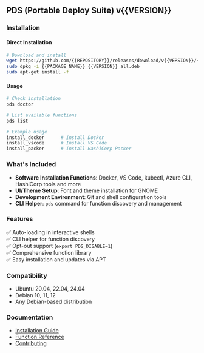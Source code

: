 ## PDS (Portable Deploy Suite) v{{VERSION}}

### Installation

#### Direct Installation
```bash
# Download and install
wget https://github.com/{{REPOSITORY}}/releases/download/v{{VERSION}}/{{PACKAGE_NAME}}_{{VERSION}}_all.deb
sudo dpkg -i {{PACKAGE_NAME}}_{{VERSION}}_all.deb
sudo apt-get install -f
```

#### Usage
```bash
# Check installation
pds doctor

# List available functions
pds list

# Example usage
install_docker      # Install Docker
install_vscode      # Install VS Code
install_packer      # Install HashiCorp Packer
```

### What's Included

- **Software Installation Functions**: Docker, VS Code, kubectl, Azure CLI, HashiCorp tools and more
- **UI/Theme Setup**: Font and theme installation for GNOME
- **Development Environment**: Git and shell configuration tools
- **CLI Helper**: `pds` command for function discovery and management

### Features

✅ Auto-loading in interactive shells  
✅ CLI helper for function discovery  
✅ Opt-out support (`export PDS_DISABLE=1`)  
✅ Comprehensive function library  
✅ Easy installation and updates via APT  

### Compatibility

- Ubuntu 20.04, 22.04, 24.04
- Debian 10, 11, 12
- Any Debian-based distribution

### Documentation

- [Installation Guide](https://github.com/{{REPOSITORY}}/blob/main/packaging/README.md)
- [Function Reference](https://github.com/{{REPOSITORY}}/blob/main/bash/debian/readme.md)
- [Contributing](https://github.com/{{REPOSITORY}}/blob/main/CONTRIBUTING.md)
